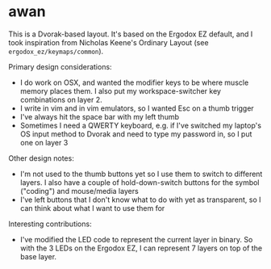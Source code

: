 # awan

This is a Dvorak-based layout. It's based on the Ergodox EZ default, and I 
took inspiration from Nicholas Keene's Ordinary Layout (see 
`ergodox_ez/keymaps/common`).

Primary design considerations:
* I do work on OSX, and wanted the modifier keys to be where muscle memory
  places them. I also put my workspace-switcher key combinations on layer 2.
* I write in vim and in vim emulators, so I wanted Esc on a thumb trigger
* I've always hit the space bar with my left thumb
* Sometimes I need a QWERTY keyboard, e.g. if I've switched my laptop's 
  OS input method to Dvorak and need to type my password in, so I put one 
  on layer 3

Other design notes:
* I'm not used to the thumb buttons yet so I use them to switch to different
  layers. I also have a couple of hold-down-switch buttons for the symbol
  ("coding") and mouse/media layers
* I've left buttons that I don't know what to do with yet as transparent,
  so I can think about what I want to use them for

Interesting contributions:
* I've modified the LED code to represent the current layer in binary. So with
  the 3 LEDs on the Ergodox EZ, I can represent 7 layers on top of the base
  layer. 

